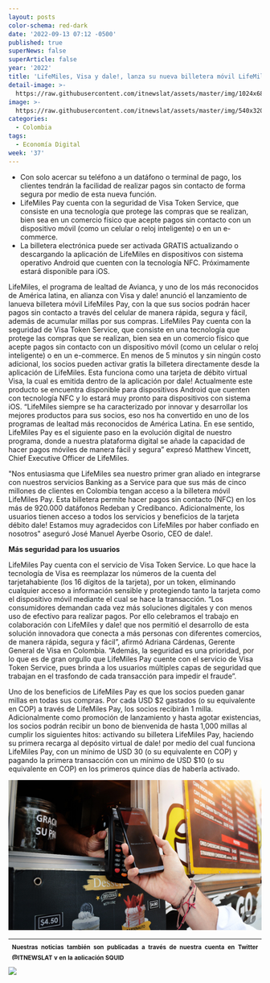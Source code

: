 ```yaml
---
layout: posts
color-schema: red-dark
date: '2022-09-13 07:12 -0500'
published: true
superNews: false
superArticle: false
year: '2022'
title: 'LifeMiles, Visa y dale!, lanza su nueva billetera móvil LifeMiles Pay'
detail-image: >-
  https://raw.githubusercontent.com/itnewslat/assets/master/img/1024x680/pago-con-cel-visa-g.jpg
image: >-
  https://raw.githubusercontent.com/itnewslat/assets/master/img/540x320/pago-con-cel-visa-p.jpg
categories:
  - Colombia
tags:
  - Economía Digital
week: '37'
---
```

- Con solo acercar su teléfono a un datáfono o terminal de pago, los clientes tendrán la facilidad de realizar pagos sin contacto de forma segura por medio de esta nueva función.
- LifeMiles Pay cuenta con la seguridad de Visa Token Service, que consiste en una tecnología que protege las compras que se realizan, bien sea en un comercio físico que acepte pagos sin contacto con un dispositivo móvil (como un celular o reloj inteligente) o en un e-commerce.
- La billetera electrónica puede ser activada GRATIS actualizando o descargando la aplicación de LifeMiles en dispositivos con sistema operativo Android que cuenten con la tecnología NFC. Próximamente estará disponible para iOS.

LifeMiles, el programa de lealtad de Avianca, y uno de los más reconocidos de América latina, en alianza con Visa y dale! anunció el lanzamiento de lanueva billetera móvil LifeMiles Pay, con la que sus socios podrán hacer pagos sin contacto a través del celular de manera rápida, segura y fácil, además de acumular millas por sus compras.
LifeMiles Pay cuenta con la seguridad de Visa Token Service, que consiste en una tecnología que protege las compras que se realizan, bien sea en un comercio físico que acepte pagos sin contacto con un dispositivo móvil (como un celular o reloj inteligente) o en un e-commerce.
En menos de 5 minutos y sin ningún costo adicional, los socios pueden activar gratis la billetera directamente desde la aplicación de LifeMiles. Esta funciona como una tarjeta de débito virtual Visa, la cual es emitida dentro de la aplicación por dale! Actualmente este producto se encuentra disponible para dispositivos Android que cuenten con tecnología NFC y lo estará muy pronto para dispositivos con sistema iOS.
“LifeMiles siempre se ha caracterizado por innovar y desarrollar los mejores productos para sus socios, eso nos ha convertido en uno de los programas de lealtad más reconocidos de América Latina. En ese sentido, LifeMiles Pay es el siguiente paso en la evolución digital de nuestro programa, donde a nuestra plataforma digital se añade la capacidad de hacer pagos móviles de manera fácil y segura” expresó Matthew Vincett, Chief Executive Officer de LifeMiles.

"Nos entusiasma que LifeMiles sea nuestro primer gran aliado en integrarse con nuestros servicios Banking as a Service para que sus más de cinco millones de clientes en Colombia tengan acceso a la billetera móvil LifeMiles Pay. Esta billetera permite hacer pagos sin contacto (NFC) en los más de 920.000 datáfonos Redeban y Credibanco. Adicionalmente, los usuarios tienen acceso a todos los servicios y beneficios de la tarjeta débito dale! Estamos muy agradecidos con LifeMiles por haber confiado en nosotros" aseguró José Manuel Ayerbe Osorio, CEO de dale!.

**Más seguridad para los usuarios**

LifeMiles Pay cuenta con el servicio de Visa Token Service. Lo que hace la tecnología de Visa es reemplazar los números de la cuenta del tarjetahabiente (los 16 dígitos de la tarjeta), por un token, eliminando cualquier acceso a información sensible y protegiendo tanto la tarjeta como el dispositivo móvil mediante el cual se hace la transacción.
“Los consumidores demandan cada vez más soluciones digitales y con menos uso de efectivo para realizar pagos. Por ello celebramos el trabajo en colaboración con LifeMiles y dale! que nos permitió el desarrollo de esta solución innovadora que conecta a más personas con diferentes comercios, de manera rápida, segura y fácil”, afirmó Adriana Cárdenas, Gerente General de Visa en Colombia. “Además, la seguridad es una prioridad, por lo que es de gran orgullo que LifeMiles Pay cuente con el servicio de Visa Token Service, pues brinda a los usuarios múltiples capas de seguridad que trabajan en el trasfondo de cada transacción para impedir el fraude”.

Uno de los beneficios de LifeMiles Pay es que los socios pueden ganar millas en todas sus compras. Por cada USD $2 gastados (o su equivalente en COP) a través de LifeMiles Pay, los socios recibirán 1 milla. Adicionalmente como promoción de lanzamiento y hasta agotar existencias, los socios podrán recibir un bono de bienvenida de hasta 1,000 millas al cumplir los siguientes hitos: activando su billetera LifeMiles Pay, haciendo su primera recarga al depósito virtual de dale! por medio del cual funciona LifeMiles Pay, con un mínimo de USD 30 (o su equivalente en COP) y pagando la primera transacción con un mínimo de USD $10 (o su equivalente en COP) en los primeros quince días de haberla activado.

![](https://raw.githubusercontent.com/itnewslat/assets/master/img/540x320/pago-con-cel-visa-p.jpg)

<table style="height: 42px;" width="569">
<tbody>
<tr>
<td style="text-align: justify;"><sub><strong>Nuestras noticias también son publicadas a través de nuestra cuenta en Twitter <a href="https://twitter.com/itnewslat?lang=es">@ITNEWSLAT</a> y en la aplicación <a href="https://squidapp.co/en/">SQUID</a></strong></sub></td>
</tr>
</tbody>
</table>

<img src="https://tracker.metricool.com/c3po.jpg?hash=56f88a41e39ab42c063cc51676587a04"/>

